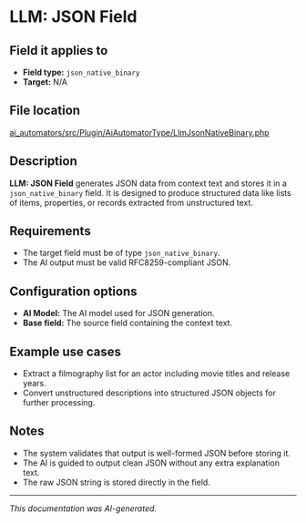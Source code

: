 # LLM: JSON Field

## Field it applies to

- **Field type:** `json_native_binary`
- **Target:** N/A

## File location

[ai_automators/src/Plugin/AiAutomatorType/LlmJsonNativeBinary.php](https://git.drupalcode.org/project/ai/-/blob/1.2.x/modules/ai_automators/src/Plugin/AiAutomatorType/LlmJsonNativeBinary.php?ref_type=heads)

## Description

**LLM: JSON Field** generates JSON data from context text and stores it in a `json_native_binary` field. It is designed to produce structured data like lists of items, properties, or records extracted from unstructured text.

## Requirements

- The target field must be of type `json_native_binary`.
- The AI output must be valid RFC8259-compliant JSON.

## Configuration options

- **AI Model:** The AI model used for JSON generation.
- **Base field:** The source field containing the context text.

## Example use cases

- Extract a filmography list for an actor including movie titles and release years.
- Convert unstructured descriptions into structured JSON objects for further processing.

## Notes

- The system validates that output is well-formed JSON before storing it.
- The AI is guided to output clean JSON without any extra explanation text.
- The raw JSON string is stored directly in the field.

---

*This documentation was AI-generated.*

